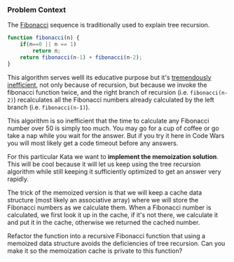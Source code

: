 ### Problem Context
The [Fibonacci](https://en.wikipedia.org/wiki/Fibonacci_number) sequence is traditionally used to explain tree recursion.
```javascript
function fibonacci(n) {
    if(n==0 || n == 1)
        return n;
    return fibonacci(n-1) + fibonacci(n-2);
}
```
This algorithm serves welll its educative purpose but it's [tremendously inefficient](https://mitpress.mit.edu/sites/default/files/sicp/full-text/book/book-Z-H-11.html#%_sec_1.2.2), not only because of recursion, but because we invoke the fibonacci function twice, and the right branch of recursion (i.e. `fibonacci(n-2)`) recalculates all the Fibonacci numbers already calculated by the left branch (i.e. `fibonacci(n-1)`).

This algorithm is so inefficient that the time to calculate any Fibonacci number over 50 is simply too much. You may go for a cup of coffee or go take a nap while you wait for the answer. But if you try it here in Code Wars you will most likely get a code timeout before any answers.

For this particular Kata we want to **implement the memoization solution**. This will be cool because it will let us keep using the tree recursion algorithm while still keeping it sufficiently optimized to get an answer very rapidly.

The trick of the memoized version is that we will keep a cache data structure (most likely an associative array) where we will store the Fibonacci numbers as we calculate them. When a Fibonacci number is calculated, we first look it up in the cache, if it's not there, we calculate it and put it in the cache, otherwise we returned the cached number.

Refactor the function into a recursive Fibonacci function that using a memoized data structure avoids the deficiencies of tree recursion. Can you make it so the memoization cache is private to this function?

